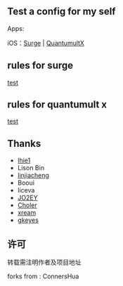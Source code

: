 ## Test a config for my self

Apps:

iOS：[Surge](https://itunes.apple.com/app/apple-store/id1329879957?mt=8) | [QuantumultX](https://itunes.apple.com/app/apple-store/id1252015438?mt=8) 

## rules for surge

[test](https://)

## rules for quantumult x

[test](https://)

## Thanks

- [lhie1](https://github.com/lhie1)
- Lison Bin
- [linjiacheng](https://github.com/linjiacheng)
- Booui
- liceva
- [JO2EY](https://github.com/JO2EY) 
- [Choler](https://github.com/Choler)
- [xream](https://github.com/xream)
- [gkeyes](https://github.com/gkeyes)

## 许可

转载需注明作者及项目地址

forks from : ConnersHua
